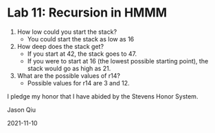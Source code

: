 # Lab 11: Recursion in HMMM

1. How low could you start the stack?
    * You could start the stack as low as 16
2. How deep does the stack get?
    * If you start at 42, the stack goes to 47.
    * If you were to start at 16 (the lowest possible starting point), the stack would go as high as 21.
3. What are the possible values of  r14?
    * Possible values for r14 are 3 and 12.

I pledge my honor that I have abided by the Stevens Honor System.

Jason Qiu

2021-11-10
